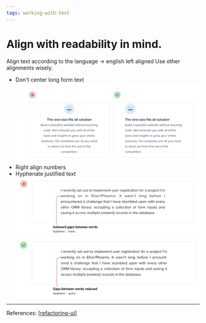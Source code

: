 ```yaml
--- 
tags: working-with-text
---
```


# Align with readability in mind.

Align text according to the language -> english left aligned
Use other alignments wisely.

- Don't center long form text
  ![](../../attachments/2021-02-20-10-11-21.png)
- Right align numbers
- Hyphenate justified text 
  ![](../../attachments/2021-02-20-10-12-25.png)
  ![](../../attachments/2021-02-20-10-12-36.png)


---
References:
[[refactoring-ui]]

[//begin]: # "Autogenerated link references for markdown compatibility"
[refactoring-ui]: refactoring-ui.md "Refactoring UI"
[//end]: # "Autogenerated link references"